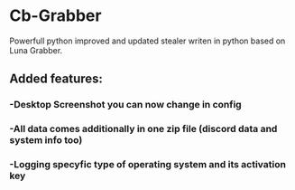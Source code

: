 # Cb-Grabber
Powerfull python improved and updated stealer writen in python based on Luna Grabber.
## Added features:
### -Desktop Screenshot you can now change in config
### -All data comes additionally in one zip file (discord data and system info too)
### -Logging specyfic type of operating system and its activation key
